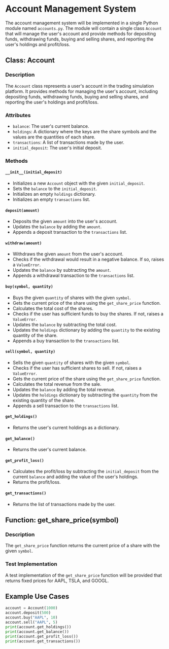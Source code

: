 # Account Management System
The account management system will be implemented in a single Python module named `accounts.py`. The module will contain a single class `Account` that will manage the user's account and provide methods for depositing funds, withdrawing funds, buying and selling shares, and reporting the user's holdings and profit/loss.

## Class: Account
### Description
The `Account` class represents a user's account in the trading simulation platform. It provides methods for managing the user's account, including depositing funds, withdrawing funds, buying and selling shares, and reporting the user's holdings and profit/loss.

### Attributes
* `balance`: The user's current balance.
* `holdings`: A dictionary where the keys are the share symbols and the values are the quantities of each share.
* `transactions`: A list of transactions made by the user.
* `initial_deposit`: The user's initial deposit.

### Methods
#### `__init__(initial_deposit)`
* Initializes a new `Account` object with the given `initial_deposit`.
* Sets the `balance` to the `initial_deposit`.
* Initializes an empty `holdings` dictionary.
* Initializes an empty `transactions` list.

#### `deposit(amount)`
* Deposits the given `amount` into the user's account.
* Updates the `balance` by adding the `amount`.
* Appends a deposit transaction to the `transactions` list.

#### `withdraw(amount)`
* Withdraws the given `amount` from the user's account.
* Checks if the withdrawal would result in a negative balance. If so, raises a `ValueError`.
* Updates the `balance` by subtracting the `amount`.
* Appends a withdrawal transaction to the `transactions` list.

#### `buy(symbol, quantity)`
* Buys the given `quantity` of shares with the given `symbol`.
* Gets the current price of the share using the `get_share_price` function.
* Calculates the total cost of the shares.
* Checks if the user has sufficient funds to buy the shares. If not, raises a `ValueError`.
* Updates the `balance` by subtracting the total cost.
* Updates the `holdings` dictionary by adding the `quantity` to the existing quantity of the share.
* Appends a buy transaction to the `transactions` list.

#### `sell(symbol, quantity)`
* Sells the given `quantity` of shares with the given `symbol`.
* Checks if the user has sufficient shares to sell. If not, raises a `ValueError`.
* Gets the current price of the share using the `get_share_price` function.
* Calculates the total revenue from the sale.
* Updates the `balance` by adding the total revenue.
* Updates the `holdings` dictionary by subtracting the `quantity` from the existing quantity of the share.
* Appends a sell transaction to the `transactions` list.

#### `get_holdings()`
* Returns the user's current holdings as a dictionary.

#### `get_balance()`
* Returns the user's current balance.

#### `get_profit_loss()`
* Calculates the profit/loss by subtracting the `initial_deposit` from the current `balance` and adding the value of the user's holdings.
* Returns the profit/loss.

#### `get_transactions()`
* Returns the list of transactions made by the user.

## Function: get_share_price(symbol)
### Description
The `get_share_price` function returns the current price of a share with the given `symbol`.
### Test Implementation
A test implementation of the `get_share_price` function will be provided that returns fixed prices for AAPL, TSLA, and GOOGL.

## Example Use Cases
```python
account = Account(1000)
account.deposit(500)
account.buy("AAPL", 10)
account.sell("AAPL", 5)
print(account.get_holdings())
print(account.get_balance())
print(account.get_profit_loss())
print(account.get_transactions())
```
